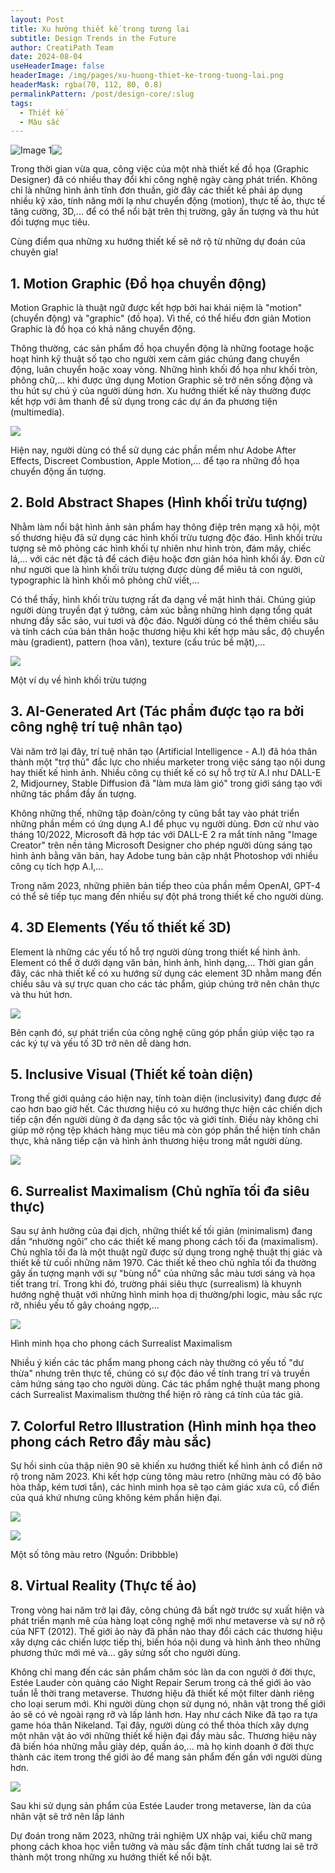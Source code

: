 ```yaml
---
layout: Post
title: Xu hướng thiết kế trong tương lai
subtitle: Design Trends in the Future
author: CreatiPath Team
date: 2024-08-04
useHeaderImage: false
headerImage: /img/pages/xu-huong-thiet-ke-trong-tuong-lai.png
headerMask: rgba(70, 112, 80, 0.8)
permalinkPattern: /post/design-core/:slug
tags:
  - Thiết kế
  - Màu sắc
---
```


<img src="https://count-viewer.vercel.app//api/blog/view?url=https://creatipath.github.io/post/design-core/design-trends-in-the-future" alt="Image 1" style="float: left">


![](../../.vuepress/public/img/pages/xu-huong-thiet-ke-trong-tuong-lai.png)

Trong thời gian vừa qua, công việc của một nhà thiết kế đồ họa (Graphic Designer) đã có nhiều thay đổi khi công nghệ ngày càng phát triển. Không chỉ là những hình ảnh tĩnh đơn thuần, giờ đây các thiết kế phải áp dụng nhiều kỹ xảo, tính năng mới lạ như chuyển động (motion), thực tế ảo, thực tế tăng cường, 3D,... để có thể nổi bật trên thị trường, gây ấn tượng và thu hút đối tượng mục tiêu.

Cùng điểm qua những xu hướng thiết kế sẽ nở rộ từ những dự đoán của chuyên gia!

## 1. Motion Graphic (Đồ họa chuyển động)

Motion Graphic là thuật ngữ được kết hợp bởi hai khái niệm là "motion" (chuyển động) và "graphic" (đồ họa). Vì thế, có thể hiểu đơn giản Motion Graphic là đồ họa có khả năng chuyển động. 

Thông thường, các sản phẩm đồ họa chuyển động là những footage hoặc hoạt hình kỹ thuật số tạo cho người xem cảm giác chúng đang chuyển động, luân chuyển hoặc xoay vòng. Những hình khối đồ họa như khối tròn, phông chữ,... khi được ứng dụng Motion Graphic sẽ trở nên sống động và thu hút sự chú ý của người dùng hơn. Xu hướng thiết kế này thường được kết hợp với âm thanh để sử dụng trong các dự án đa phương tiện (multimedia).

 ![](../../.vuepress/public/img/in-post/section6/1.png)

Hiện nay, người dùng có thể sử dụng các phần mềm như Adobe After Effects, Discreet Combustion, Apple Motion,... để tạo ra những đồ họa chuyển động ấn tượng.

## 2. Bold Abstract Shapes (Hình khối trừu tượng)

Nhằm làm nổi bật hình ảnh sản phẩm hay thông điệp trên mạng xã hội, một số thương hiệu đã sử dụng các hình khối trừu tượng độc đáo. Hình khối trừu tượng sẽ mô phỏng các hình khối tự nhiên như hình tròn, đám mây, chiếc lá,... với các nét đặc tả để cách điệu hoặc đơn giản hóa hình khối ấy. Đơn cử như người que là hình khối trừu tượng được dùng để miêu tả con người, typographic là hình khối mô phỏng chữ viết,...

Có thể thấy, hình khối trừu tượng rất đa dạng về mặt hình thái. Chúng giúp người dùng truyền đạt ý tưởng, cảm xúc bằng những hình dạng tổng quát nhưng đầy sắc sảo, vui tươi và độc đáo. Người dùng có thể thêm chiều sâu và tính cách của bản thân hoặc thương hiệu khi kết hợp màu sắc, độ chuyển màu (gradient), pattern (hoa văn), texture (cấu trúc bề mặt),...

 
 ![](../../.vuepress/public/img/in-post/section6/2.png)

Một ví dụ về hình khối trừu tượng

## 3. AI-Generated Art (Tác phẩm được tạo ra bởi công nghệ trí tuệ nhân tạo)

Vài năm trở lại đây, trí tuệ nhân tạo (Artificial Intelligence - A.I) đã hóa thân thành một "trợ thủ" đắc lực cho nhiều marketer trong việc sáng tạo nội dung hay thiết kế hình ảnh. Nhiều công cụ thiết kế có sự hỗ trợ từ A.I như DALL-E 2, Midjourney, Stable Diffusion đã "làm mưa làm gió" trong giới sáng tạo với những tác phẩm đầy ấn tượng. 

Không những thế, những tập đoàn/công ty cũng bắt tay vào phát triển những phần mềm có ứng dụng A.I để phục vụ người dùng. Đơn cử như vào tháng 10/2022, Microsoft đã hợp tác với DALL-E 2 ra mắt tính năng "Image Creator" trên nền tảng Microsoft Designer cho phép người dùng sáng tạo hình ảnh bằng văn bản, hay Adobe tung bản cập nhật Photoshop với nhiều công cụ tích hợp A.I,... 


Trong năm 2023, những phiên bản tiếp theo của phần mềm OpenAI, GPT-4 có thể sẽ tiếp tục mang đến nhiều sự đột phá trong thiết kế cho người dùng.

## 4. 3D Elements (Yếu tố thiết kế 3D)

Element là những các yếu tố hỗ trợ người dùng trong thiết kế hình ảnh. Element có thể ở dưới dạng văn bản, hình ảnh, hình dạng,... Thời gian gần đây, các nhà thiết kế có xu hướng sử dụng các element 3D nhằm mang đến chiều sâu và sự trực quan cho các tác phẩm, giúp chúng trở nên chân thực và thu hút hơn.

 
 ![](../../.vuepress/public/img/in-post/section6/3.png)

Bên cạnh đó, sự phát triển của công nghệ cũng góp phần giúp việc tạo ra các ký tự và yếu tố 3D trở nên dễ dàng hơn.

## 5. Inclusive Visual (Thiết kế toàn diện)

Trong thế giới quảng cáo hiện nay, tính toàn diện (inclusivity) đang được đề cao hơn bao giờ hết. Các thương hiệu có xu hướng thực hiện các chiến dịch tiếp cận đến người dùng ở đa dạng sắc tộc và giới tính. Điều này không chỉ giúp mở rộng tệp khách hàng mục tiêu mà còn góp phần thể hiện tính chân thực, khả năng tiếp cận và hình ảnh thương hiệu trong mắt người dùng.

 
 ![](../../.vuepress/public/img/in-post/section6/4.png)

## 6. Surrealist Maximalism (Chủ nghĩa tối đa siêu thực)

Sau sự ảnh hưởng của đại dịch, những thiết kế tối giản (minimalism) đang dần “nhường ngôi” cho các thiết kế mang phong cách tối đa (maximalism). Chủ nghĩa tối đa là một thuật ngữ được sử dụng trong nghệ thuật thị giác và thiết kế từ cuối những năm 1970. Các thiết kế theo chủ nghĩa tối đa thường gây ấn tượng mạnh với sự "bùng nổ" của những sắc màu tươi sáng và họa tiết trang trí. Trong khi đó, trường phái siêu thực (surrealism) là khuynh hướng nghệ thuật với những hình minh họa dị thường/phi logic, màu sắc rực rỡ, nhiều yếu tố gây choáng ngợp,...

 
 ![](../../.vuepress/public/img/in-post/section6/5.png)

Hình minh họa cho phong cách Surrealist Maximalism

Nhiều ý kiến các tác phẩm mang phong cách này thường có yếu tố "dư thừa" nhưng trên thực tế, chúng có sự độc đáo về tính trang trí và truyền cảm hứng sáng tạo cho người dùng. Các tác phẩm nghệ thuật mang phong cách Surrealist Maximalism thường thể hiện rõ ràng cá tính của tác giả.

## 7. Colorful Retro Illustration (Hình minh họa theo phong cách Retro đầy màu sắc)

Sự hồi sinh của thập niên 90 sẽ khiến xu hướng thiết kế hình ảnh cổ điển nở rộ trong năm 2023. Khi kết hợp cùng tông màu retro (những màu có độ bão hòa thấp, kém tươi tắn), các hình minh họa sẽ tạo cảm giác xưa cũ, cổ điển của quá khứ nhưng cũng không kém phần hiện đại.

 
 ![](../../.vuepress/public/img/in-post/section6/6.png)

 
 ![](../../.vuepress/public/img/in-post/section6/7.png)

Một số tông màu retro (Nguồn: Dribbble)

## 8. Virtual Reality (Thực tế ảo)

Trong vòng hai năm trở lại đây, công chúng đã bất ngờ trước sự xuất hiện và phát triển mạnh mẽ của hàng loạt công nghệ mới như metaverse và sự nở rộ của NFT (2012). Thế giới ảo này đã phần nào thay đổi cách các thương hiệu xây dựng các chiến lược tiếp thị, biến hóa nội dung và hình ảnh theo những phương thức mới mẻ và... gây sửng sốt cho người dùng. 

Không chỉ mang đến các sản phẩm chăm sóc làn da con người ở đời thực, Estée Lauder còn quảng cáo Night Repair Serum trong cả thế giới ảo vào tuần lễ thời trang metaverse. Thương hiệu đã thiết kế một filter dành riêng cho loại serum mới. Khi người dùng chọn sử dụng nó, nhân vật trong thế giới ảo sẽ có vẻ ngoài rạng rỡ và lấp lánh hơn. Hay như cách Nike đã tạo ra tựa game hóa thân Nikeland. Tại đây, người dùng có thể thỏa thích xây dựng một nhân vật ảo với những thiết kế hiện đại đầy màu sắc. Thương hiệu này đã biến hóa những mẫu giày dép, quần áo,... mà họ kinh doanh ở đời thực thành các item trong thế giới ảo để mang sản phẩm đến gần với người dùng hơn. 

 
 ![](../../.vuepress/public/img/in-post/section6/8.png)

Sau khi sử dụng sản phẩm của Estée Lauder trong metaverse, làn da của nhân vật sẽ trở nên lấp lánh

Dự đoán trong năm 2023, những trải nghiệm UX nhập vai, kiểu chữ mang phong cách khoa học viễn tưởng và màu sắc đậm tính chất tương lai sẽ trở thành một trong những xu hướng thiết kế nổi bật.


